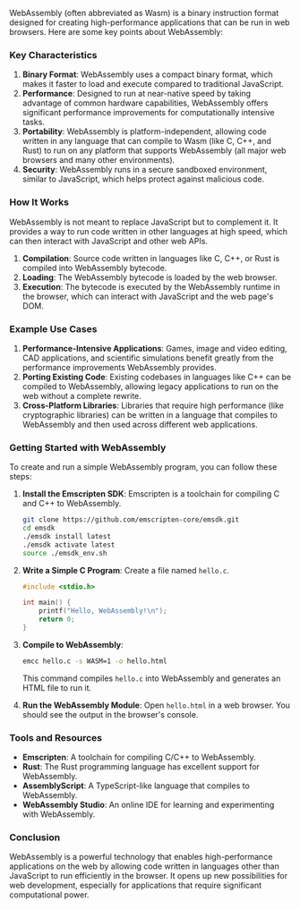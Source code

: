 WebAssembly (often abbreviated as Wasm) is a binary instruction format designed for creating high-performance applications that can be run in web browsers. Here are some key points about WebAssembly:

### Key Characteristics

1. **Binary Format**: WebAssembly uses a compact binary format, which makes it faster to load and execute compared to traditional JavaScript.
2. **Performance**: Designed to run at near-native speed by taking advantage of common hardware capabilities, WebAssembly offers significant performance improvements for computationally intensive tasks.
3. **Portability**: WebAssembly is platform-independent, allowing code written in any language that can compile to Wasm (like C, C++, and Rust) to run on any platform that supports WebAssembly (all major web browsers and many other environments).
4. **Security**: WebAssembly runs in a secure sandboxed environment, similar to JavaScript, which helps protect against malicious code.

### How It Works

WebAssembly is not meant to replace JavaScript but to complement it. It provides a way to run code written in other languages at high speed, which can then interact with JavaScript and other web APIs.

1. **Compilation**: Source code written in languages like C, C++, or Rust is compiled into WebAssembly bytecode.
2. **Loading**: The WebAssembly bytecode is loaded by the web browser.
3. **Execution**: The bytecode is executed by the WebAssembly runtime in the browser, which can interact with JavaScript and the web page's DOM.

### Example Use Cases

1. **Performance-Intensive Applications**: Games, image and video editing, CAD applications, and scientific simulations benefit greatly from the performance improvements WebAssembly provides.
2. **Porting Existing Code**: Existing codebases in languages like C++ can be compiled to WebAssembly, allowing legacy applications to run on the web without a complete rewrite.
3. **Cross-Platform Libraries**: Libraries that require high performance (like cryptographic libraries) can be written in a language that compiles to WebAssembly and then used across different web applications.

### Getting Started with WebAssembly

To create and run a simple WebAssembly program, you can follow these steps:

1. **Install the Emscripten SDK**: Emscripten is a toolchain for compiling C and C++ to WebAssembly.
   
   ```sh
   git clone https://github.com/emscripten-core/emsdk.git
   cd emsdk
   ./emsdk install latest
   ./emsdk activate latest
   source ./emsdk_env.sh
   ```

2. **Write a Simple C Program**: Create a file named `hello.c`.
   
   ```c
   #include <stdio.h>

   int main() {
       printf("Hello, WebAssembly!\n");
       return 0;
   }
   ```

3. **Compile to WebAssembly**:
   
   ```sh
   emcc hello.c -s WASM=1 -o hello.html
   ```

   This command compiles `hello.c` into WebAssembly and generates an HTML file to run it.

4. **Run the WebAssembly Module**: Open `hello.html` in a web browser. You should see the output in the browser's console.

### Tools and Resources

- **Emscripten**: A toolchain for compiling C/C++ to WebAssembly.
- **Rust**: The Rust programming language has excellent support for WebAssembly.
- **AssemblyScript**: A TypeScript-like language that compiles to WebAssembly.
- **WebAssembly Studio**: An online IDE for learning and experimenting with WebAssembly.

### Conclusion

WebAssembly is a powerful technology that enables high-performance applications on the web by allowing code written in languages other than JavaScript to run efficiently in the browser. It opens up new possibilities for web development, especially for applications that require significant computational power.